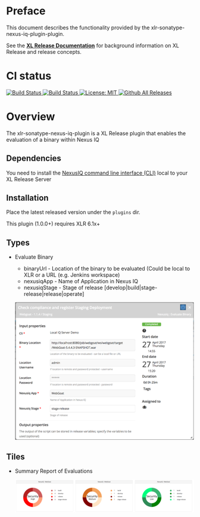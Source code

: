 # Preface #

This document describes the functionality provided by the xlr-sonatype-nexus-iq-plugin-plugin.

See the **[XL Release Documentation](https://docs.xebialabs.com/xl-release/index.html)** for background information on XL Release and release concepts.

# CI status #

[![Build Status][xlr-sonatype-nexus-iq-plugin-travis-image] ][xlr-sonatype-nexus-iq-plugin-travis-url]
[![Build Status][xlr-sonatype-nexus-iq-plugin-codacy-image] ][xlr-sonatype-nexus-iq-plugin-codacy-url]
[![License: MIT][xlr-sonatype-nexus-iq-plugin-license-image] ][xlr-sonatype-nexus-iq-plugin-license-url]
[![Github All Releases][xlr-sonatype-nexus-iq-plugin-downloads-image] ]()


[xlr-sonatype-nexus-iq-plugin-travis-image]: https://travis-ci.org/xebialabs-community/xlr-sonatype-nexus-iq-plugin.svg?branch=master
[xlr-sonatype-nexus-iq-plugin-travis-url]: https://travis-ci.org/xebialabs-community/xlr-sonatype-nexus-iq-plugin
[xlr-sonatype-nexus-iq-plugin-codacy-image]: https://api.codacy.com/project/badge/Grade/b78313b1eb1b4b058dc4512b4d48c26f
[xlr-sonatype-nexus-iq-plugin-codacy-url]: https://www.codacy.com/app/rvanstone/xlr-sonatype-nexus-iq-plugin
[xlr-sonatype-nexus-iq-plugin-license-image]: https://img.shields.io/badge/License-MIT-yellow.svg
[xlr-sonatype-nexus-iq-plugin-license-url]: https://opensource.org/licenses/MIT
[xlr-sonatype-nexus-iq-plugin-downloads-image]: https://img.shields.io/github/downloads/xebialabs-community/xlr-sonatype-nexus-iq-plugin/total.svg


# Overview #

The xlr-sonatype-nexus-iq-plugin is a XL Release plugin that enables the evaluation of a binary within Nexus IQ

## Dependencies ##
You need to install the [NexusIQ command line interface (CLI)](https://books.sonatype.com/sonatype-clm-book/html/book/cli.html) local to your XL Release Server

## Installation ##

Place the latest released version under the `plugins` dir.

This plugin (1.0.0+) requires XLR 6.1x+

## Types ##

+ Evaluate Binary

   - binaryUrl - Location of the binary to be evaluated (Could be local to XLR or a URL (e.g. Jenkins workspace)
   - nexusiqApp - Name of Application in Nexus IQ
   - nexusiqStage - Stage of release [develop|build|stage-release|release|operate]

  ![evaluate binary](images/evaluateBinary.png)
   
## Tiles ##

+ Summary Report of Evaluations

  ![evaluation report](images/latestEvaluationReport.png)
